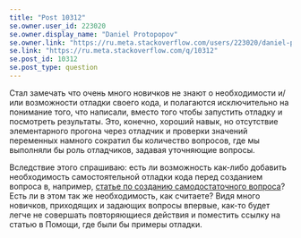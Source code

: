 ```yaml
---
title: "Post 10312"
se.owner.user_id: 223020
se.owner.display_name: "Daniel Protopopov"
se.owner.link: "https://ru.meta.stackoverflow.com/users/223020/daniel-protopopov"
se.link: "https://ru.meta.stackoverflow.com/q/10312"
se.post_id: 10312
se.post_type: question
---
```

<p>Стал замечать что очень много новичков не знают о необходимости и/или возможности отладки своего кода, и полагаются исключительно на понимание того, что написали, вместо того чтобы запустить отладку и посмотреть результаты. Это, конечно, хороший навык, но отсутствие элементарного прогона через отладчик и проверки значений переменных намного сократил бы количество вопросов, где мы выполняли бы роль отладчиков, задавая уточняющие вопросы.</p>

<p>Вследствие этого спрашиваю: есть ли возможность как-либо добавить необходимость самостоятельной отладки кода перед созданием вопроса в, например, <a href="https://ru.stackoverflow.com/help/minimal-reproducible-example">статье по созданию самодостаточного вопроса</a>? Есть ли в этом так же необходимость, как считаете? Видя много новичков, приходящих и задающих вопросы впервые, как-то будет легче не совершать повторяющиеся действия и поместить ссылку на статью в Помощи, где были бы примеры отладки.</p>
